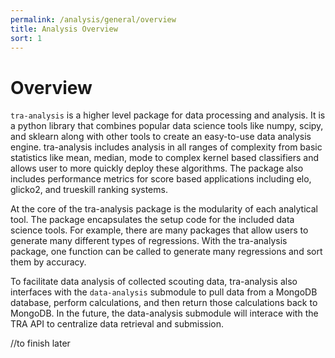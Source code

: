 ```yaml
---
permalink: /analysis/general/overview
title: Analysis Overview
sort: 1
---
```


# Overview 

`tra-analysis` is a higher level package for data processing and analysis. It is a python library that combines popular data science tools like numpy, scipy, and sklearn along with other tools to create an easy-to-use data analysis engine. tra-analysis includes analysis in all ranges of complexity from basic statistics like mean, median, mode to complex kernel based classifiers and allows user to more quickly deploy these algorithms. The package also includes performance metrics for score based applications including elo, glicko2, and trueskill ranking systems.

At the core of the tra-analysis package is the modularity of each analytical tool. The package encapsulates the setup code for the included data science tools. For example, there are many packages that allow users to generate many different types of regressions. With the tra-analysis package, one function can be called to generate many regressions and sort them by accuracy.

To facilitate data analysis of collected scouting data, tra-analysis also interfaces with the `data-analysis` submodule to pull data from a MongoDB database, perform calculations, and then return those calculations back to MongoDB. In the future, the data-analysis submodule will interace with the TRA API to centralize data retrieval and submission.

//to finish later